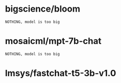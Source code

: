 # bigscience/bloom

```
NOTHING, model is too big
```

# mosaicml/mpt-7b-chat

```
NOTHING, model is too big
```

# lmsys/fastchat-t5-3b-v1.0
